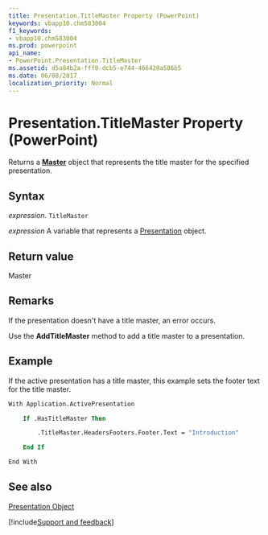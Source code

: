 ```yaml
---
title: Presentation.TitleMaster Property (PowerPoint)
keywords: vbapp10.chm583004
f1_keywords:
- vbapp10.chm583004
ms.prod: powerpoint
api_name:
- PowerPoint.Presentation.TitleMaster
ms.assetid: d5a84b2a-fff0-dcb5-e744-466428a586b5
ms.date: 06/08/2017
localization_priority: Normal
---
```



# Presentation.TitleMaster Property (PowerPoint)

Returns a  **[Master](PowerPoint.Master.md)** object that represents the title master for the specified presentation.


## Syntax

 _expression_. `TitleMaster`

 _expression_ A variable that represents a [Presentation](./PowerPoint.Presentation.md) object.


## Return value

Master


## Remarks

If the presentation doesn't have a title master, an error occurs.

Use the  **AddTitleMaster** method to add a title master to a presentation.


## Example

If the active presentation has a title master, this example sets the footer text for the title master.


```vb
With Application.ActivePresentation

    If .HasTitleMaster Then

        .TitleMaster.HeadersFooters.Footer.Text = "Introduction"

    End If

End With
```


## See also


[Presentation Object](PowerPoint.Presentation.md)

[!include[Support and feedback](~/includes/feedback-boilerplate.md)]